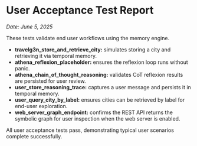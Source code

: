 # User Acceptance Test Report

*Date: June 5, 2025*

These tests validate end user workflows using the memory engine.

- **travelg3n_store_and_retrieve_city:** simulates storing a city and retrieving it via temporal memory.
- **athena_reflexion_placeholder:** ensures the reflexion loop runs without panic.
- **athena_chain_of_thought_reasoning:** validates CoT reflexion results are persisted for user review.
- **user_store_reasoning_trace:** captures a user message and persists it in temporal memory.
- **user_query_city_by_label:** ensures cities can be retrieved by label for end-user exploration.
- **web_server_graph_endpoint:** confirms the REST API returns the symbolic
  graph for user inspection when the web server is enabled.

All user acceptance tests pass, demonstrating typical user scenarios complete successfully.

